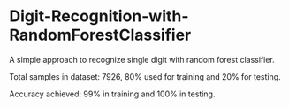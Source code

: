 # Digit-Recognition-with-RandomForestClassifier
A simple approach to recognize single digit with random forest classifier. 

Total samples in dataset: 7926, 80% used for training and 20% for testing.

Accuracy achieved: 99% in training and 100% in testing.

